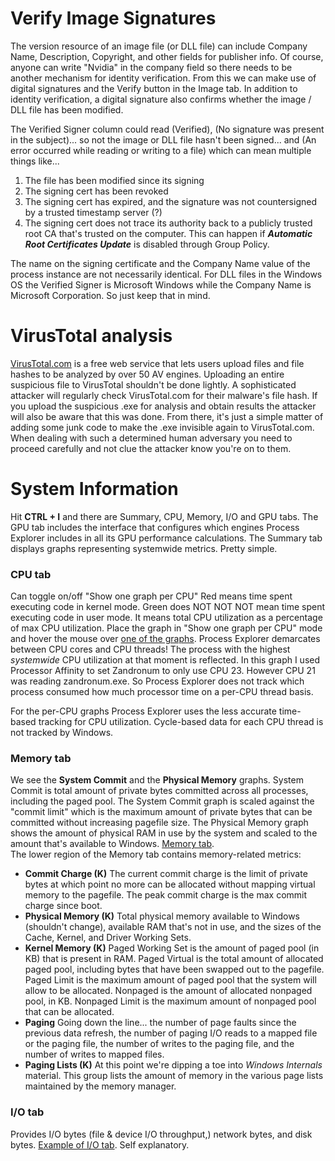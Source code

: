 # Verify Image Signatures
The version resource of an image file (or DLL file) can include Company Name, Description, Copyright, and other fields for publisher info. Of course, anyone can write "Nvidia" in the company field so there needs to be another mechanism for identity verification. From this we can make use of digital signatures and the Verify button in the Image tab. In addition to identity verification, a digital signature also confirms whether the image / DLL file has been modified. 

The Verified Signer column could read (Verified), (No signature was present in the subject)... so not the image or DLL file hasn't been signed... and (An error occurred while reading or writing to a file) which can mean multiple things like...   
1. The file has been modified since its signing
2. The signing cert has been revoked
3. The signing cert has expired, and the signature was not countersigned by a trusted timestamp server (?)
4. The signing cert does not trace its authority back to a publicly trusted root CA that's trusted on the computer. This can happen if **_Automatic Root Certificates Update_** is disabled through Group Policy.     

The name on the signing certificate and the Company Name value of the process instance are not necessarily identical. For DLL files in the Windows OS the Verified Signer is Microsoft Windows while the Company Name is Microsoft Corporation. So just keep that in mind. 

# VirusTotal analysis
[VirusTotal.com](https://www.virustotal.com) is a free web service that lets users upload files and file hashes to be analyzed by over 50 AV engines. Uploading an entire suspicious file to VirusTotal shouldn't be done lightly. A sophisticated attacker will regularly check VirusTotal.com for their malware's file hash. If you upload the suspicious .exe for analysis and obtain results the attacker will also be aware that this was done. From there, it's just a simple matter of adding some junk code to make the .exe invisible again to VirusTotal.com. When dealing with such a determined human adversary you need to proceed carefully and not clue the attacker know you're on to them. 

# System Information
Hit **CTRL + I** and there are Summary, CPU, Memory, I/O and GPU tabs. The GPU tab includes the interface that configures which engines Process Explorer includes in all its GPU performance calculations. The Summary tab displays graphs representing systemwide metrics. Pretty simple.  

### CPU tab
Can toggle on/off "Show one graph per CPU" Red means time spent executing code in kernel mode. Green does NOT NOT NOT mean time spent executing code in user mode. It means total CPU utilization as a percentage of max CPU utilization. Place the graph in "Show one graph per CPU" mode and hover the mouse over [one of the graphs](https://i.imgur.com/FN8fwO6.png). Process Explorer demarcates between CPU cores and CPU threads! The process with the highest _systemwide_ CPU utilization at that moment is reflected. In this graph I used Processor Affinity to set Zandronum to only use CPU 23. However CPU 21 was reading zandronum.exe. So Process Explorer does not track which process consumed how much processor time on a per-CPU thread basis.  

For the per-CPU graphs Process Explorer uses the less accurate time-based tracking for CPU utilization. Cycle-based data for each CPU thread is not tracked by Windows. 

### Memory tab
We see the **System Commit** and the **Physical Memory** graphs. System Commit is total amount of private bytes committed across all processes, including the paged pool. The System Commit graph is scaled against the "commit limit" which is the maximum amount of private bytes that can be committed without increasing pagefile size. The Physical Memory graph shows the amount of physical RAM in use by the system and scaled to the amount that's available to Windows. [Memory tab](https://i.imgur.com/WV0Jy7E.png).   
The lower region of the Memory tab contains memory-related metrics:

* **Commit Charge (K)** The current commit charge is the limit of private bytes at which point no more can be allocated without mapping virtual memory to the pagefile. The peak commit charge is the max commit charge since boot.
* **Physical Memory (K)** Total physical memory available to Windows (shouldn't change), available RAM that's not in use, and the sizes of the Cache, Kernel, and Driver Working Sets. 
* **Kernel Memory (K)** Paged Working Set is the amount of paged pool (in KB) that is present in RAM. Paged Virtual is the total amount of allocated paged pool, including bytes that have been swapped out to the pagefile. Paged Limit is the maximum amount of paged pool that the system will allow to be allocated. Nonpaged is the amount of allocated nonpaged pool, in KB. Nonpaged Limit is the maximum amount of nonpaged pool that can be allocated. 
* **Paging** Going down the line... the number of page faults since the previous data refresh, the number of paging I/O reads to a mapped file or the paging file, the number of writes to the paging file, and the number of writes to mapped files. 
* **Paging Lists (K)** At this point we're dipping a toe into _Windows Internals_ material. This group lists the amount of memory in the various page lists maintained by the memory manager. 

### I/O tab
Provides I/O bytes (file & device I/O throughput,) network bytes, and disk bytes. [Example of I/O tab](https://i.imgur.com/mZTbkHj.png). Self explanatory.  
